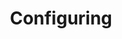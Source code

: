 ---
title: Configuring
linkTitle: Configuring
weight: 4
description: >
 Configuring and using forms in the CHT
aliases:
   - /building/guides/forms/
   - /apps/guides/forms/
---
